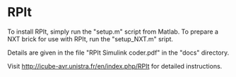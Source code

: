 # RPIt

To install RPIt, simply run the "setup.m" script from Matlab.
To prepare a NXT brick for use with RPIt, run the "setup_NXT.m" sript. 

Details are given in the file "RPIt Simulink coder.pdf" in the "docs" directory.

Visit http://icube-avr.unistra.fr/en/index.php/RPIt for detailed instructions.
